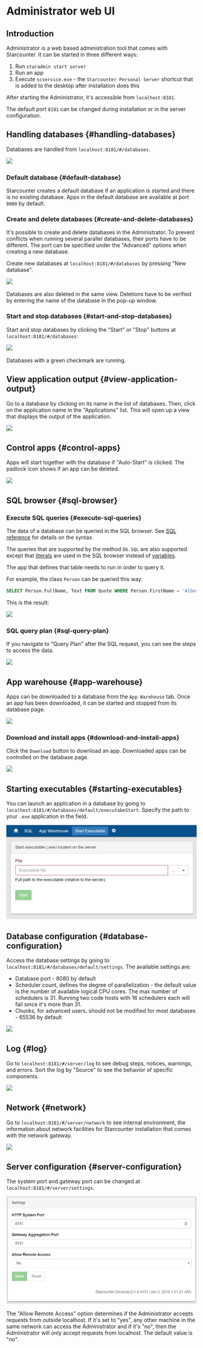 # Administrator web UI

## Introduction

Administrator is a web based administration tool that comes with Starcounter. It can be started in three different ways:

1. Run `staradmin start server` 
2. Run an app 
3. Execute `scservice.exe` - the `Starcounter Personal Server` shortcut that is added to the desktop after installation does this

After starting the Administrator, it's accessible from `localhost:8181`.

The default port `8181` can be changed during installation or in the server configuration.

## Handling databases {#handling-databases}

Databases are handled from `localhost:8181/#/databases`.

![](https://blobscdn.gitbook.com/v0/b/gitbook-28427.appspot.com/o/assets%2Fstarcounter%2Fe48b74d0-8680-11e7-9944-1f85270462c6%2Fe59fa3f0-8680-11e7-9944-1f85270462c6%2F1.png?generation=1503327413854494&alt=media)

### Default database {#default-database}

Starcounter creates a default database if an application is started and there is no existing database. Apps in the default database are available at port `8080` by default.

### Create and delete databases {#create-and-delete-databases}

It's possible to create and delete databases in the Administrator. To prevent conflicts when running several parallel databases, their ports have to be different. The port can be specified under the "Advanced" options when creating a new database.

Create new databases at `localhost:8181/#/databases` by pressing "New database".

![](https://blobscdn.gitbook.com/v0/b/gitbook-28427.appspot.com/o/assets%2Fstarcounter%2Fe48b74d0-8680-11e7-9944-1f85270462c6%2Fe59fcb00-8680-11e7-9944-1f85270462c6%2F3.png?generation=1503327411377299&alt=media)

Databases are also deleted in the same view. Deletions have to be verified by entering the name of the database in the pop-up window.

### Start and stop databases {#start-and-stop-databases}

Start and stop databases by clicking the "Start" or "Stop" buttons at `localhost:8181/#/databases`:

![](https://blobscdn.gitbook.com/v0/b/gitbook-28427.appspot.com/o/assets%2Fstarcounter%2Fe48b74d0-8680-11e7-9944-1f85270462c6%2Fe59fcb01-8680-11e7-9944-1f85270462c6%2F56.png?generation=1503327411281226&alt=media)

Databases with a green checkmark are running.

## View application output {#view-application-output}

Go to a database by clicking on its name in the list of databases. Then, click on the application name in the "Applications" list. This will open up a view that displays the output of the application.

![](https://blobscdn.gitbook.com/v0/b/gitbook-28427.appspot.com/o/assets%2Fstarcounter%2Fe48b74d0-8680-11e7-9944-1f85270462c6%2Fe59ff210-8680-11e7-9944-1f85270462c6%2Fappoutput2.gif?generation=1503327412539433&alt=media)

## Control apps {#control-apps}

Apps will start together with the database if "Auto-Start" is clicked. The padlock icon shows if an app can be deleted.

![](https://blobscdn.gitbook.com/v0/b/gitbook-28427.appspot.com/o/assets%2Fstarcounter%2Fe48b74d0-8680-11e7-9944-1f85270462c6%2Fe59ff211-8680-11e7-9944-1f85270462c6%2FDatabase.png?generation=1503327412739918&alt=media)

## SQL browser {#sql-browser}

### Execute SQL queries {#execute-sql-queries}

The data of a database can be queried in the SQL browser. See [SQL reference](https://docs.starcounter.io/guides/sql) for details on the syntax.

The queries that are supported by the method `Db.SQL` are also supported except that [literals](https://docs.starcounter.io/guides/sql/literals) are used in the SQL browser instead of [variables](https://docs.starcounter.io/guides/database/variables).

The app that defines that table needs to run in order to query it.

For example, the class `Person` can be queried this way:

```sql
SELECT Person.FullName, Text FROM Quote WHERE Person.FirstName = 'Albert'
```

This is the result:

![](https://blobscdn.gitbook.com/v0/b/gitbook-28427.appspot.com/o/assets%2Fstarcounter%2Fe48b74d0-8680-11e7-9944-1f85270462c6%2Fe5a08e50-8680-11e7-9944-1f85270462c6%2FScreenshot-2015-10-02-17.23.40.png?generation=1503327412628857&alt=media)

### SQL query plan {#sql-query-plan}

If you navigate to "Query Plan" after the SQL request, you can see the steps to access the data.

![](https://blobscdn.gitbook.com/v0/b/gitbook-28427.appspot.com/o/assets%2Fstarcounter%2Fe48b74d0-8680-11e7-9944-1f85270462c6%2Fe5a0dc70-8680-11e7-9944-1f85270462c6%2F5.png?generation=1503327413735311&alt=media)

## App warehouse {#app-warehouse}

Apps can be downloaded to a database from the `App Warehouse` tab. Once an app has been downloaded, it can be started and stopped from its database page.

![](https://blobscdn.gitbook.com/v0/b/gitbook-28427.appspot.com/o/assets%2Fstarcounter%2Fe48b74d0-8680-11e7-9944-1f85270462c6%2Fe5a0dc71-8680-11e7-9944-1f85270462c6%2FAppStoreTab.png?generation=1503327413783128&alt=media)

### Download and install apps {#download-and-install-apps}

Click the `Download` button to download an app. Downloaded apps can be controlled on the database page.

![](https://blobscdn.gitbook.com/v0/b/gitbook-28427.appspot.com/o/assets%2Fstarcounter%2Fe48b74d0-8680-11e7-9944-1f85270462c6%2Fe5a10380-8680-11e7-9944-1f85270462c6%2FAppstore1.png?generation=1503327411075154&alt=media)

## Starting executables {#starting-executables}

You can launch an application in a database by going to `localhost:8181/#/databases/default/executabeStart`. Specify the path to your `.exe` application in the field.

![](../../.gitbook/assets/capture-1.PNG)

## Database configuration {#database-configuration}

Access the database settings by going to `localhost:8181/#/databases/default/settings`. The available settings are:

* Database port - 8080 by default
* Scheduler count, defines the degree of parallelization - the default value is the number of available logical CPU cores. The max number of schedulers is 31. Running two code hosts with 16 schedulers each will fail since it's more than 31.
* Chunks, for advanced users, should not be modified for most databases - 65536 by default

![](https://blobscdn.gitbook.com/v0/b/gitbook-28427.appspot.com/o/assets%2Fstarcounter%2Fe48b74d0-8680-11e7-9944-1f85270462c6%2Fe5a151a0-8680-11e7-9944-1f85270462c6%2F7.png?generation=1503327412884434&alt=media)

## Log {#log}

Go to `localhost:8181/#/server/log` to see debug steps, notices, warnings, and errors. Sort the log by "Source" to see the behavior of specific components.

![](https://blobscdn.gitbook.com/v0/b/gitbook-28427.appspot.com/o/assets%2Fstarcounter%2Fe48b74d0-8680-11e7-9944-1f85270462c6%2Fe5a178b0-8680-11e7-9944-1f85270462c6%2F8.png?generation=1503327413042646&alt=media)

## Network {#network}

Go to `localhost:8181/#/server/network` to see internal environment, the information about network facilities for Starcounter installation that comes with the network gateway.

![](https://blobscdn.gitbook.com/v0/b/gitbook-28427.appspot.com/o/assets%2Fstarcounter%2Fe48b74d0-8680-11e7-9944-1f85270462c6%2Fe5a19fc0-8680-11e7-9944-1f85270462c6%2F9.png?generation=1503327410916449&alt=media)

## Server configuration {#server-configuration}

The system port and gateway port can be changed at `localhost:8181/#/server/settings`.

![](../../.gitbook/assets/changing_ports.png)

The "Allow Remote Access" option determines if the Administrator accepts requests from outside localhost. If it's set to "yes", any other machine in the same network can access the Administrator and if it's "no", then the Administrator will only accept requests from localhost. The default value is "no".

